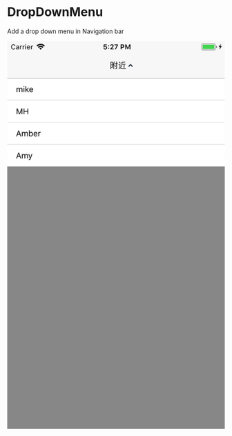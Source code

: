 # DropDownMenu
Add a drop down menu in Navigation bar

![image](https://github.com/KentonTsai/DropDownMenu/blob/master/Simulator%20Screen%20Shot%20-%20iPhone%208%20-%202018-06-26%20at%2017.27.17.png)
